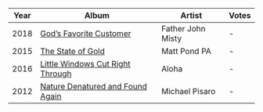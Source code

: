 Year | Album | Artist | Votes
---- | ----- | ------ | -----
2018 | [God’s Favorite Customer](https://music.apple.com/us/album/gods-favorite-customer/1364116200) | Father John Misty | -
2015 | [The State of Gold](https://music.apple.com/us/album/the-state-of-gold/1465429281) | Matt Pond PA | -
2016 | [Little Windows Cut Right Through](https://music.apple.com/us/album/little-windows-cut-right-through/1083762943) | Aloha | -
2012 | [Nature Denatured and Found Again](https://michaelpisaro.bandcamp.com/album/nature-denatured-and-found-again) | Michael Pisaro | - 
